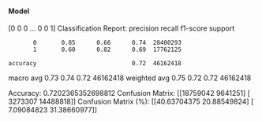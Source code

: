 #### Model
[0 0 0 ... 0 0 1]
Classification Report:
              precision    recall  f1-score   support

           0       0.85      0.66      0.74  28400293
           1       0.60      0.82      0.69  17762125

    accuracy                           0.72  46162418
   macro avg       0.73      0.74      0.72  46162418
weighted avg       0.75      0.72      0.72  46162418

Accuracy: 0.7202365352698812
Confusion Matrix:
[[18759042  9641251]
 [ 3273307 14488818]]
Confusion Matrix (%):
[[40.63704375 20.88549824]
 [ 7.09084823 31.38660977]]

